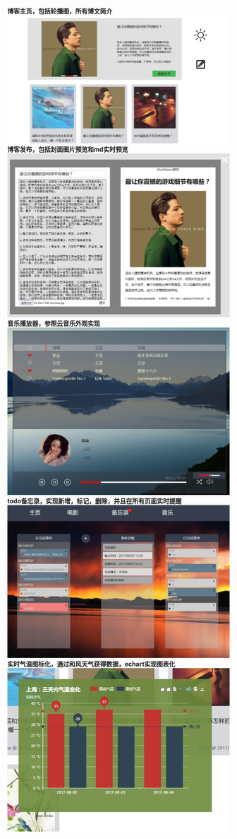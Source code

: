 **博客主页，包括轮播图，所有博文简介**
![Image text](https://raw.githubusercontent.com/StonePang/blog/master/img_folder/blog%E9%A6%96%E9%A1%B5.jpg)
</br>
**博客发布，包括封面图片预览和md实时预览**
![Image text](https://raw.githubusercontent.com/StonePang/blog/master/img_folder/blog%E5%8F%91%E5%B8%83.png)
</br>
**音乐播放器，参照云音乐外观实现**
![Image text](https://raw.githubusercontent.com/StonePang/blog/master/img_folder/%E9%9F%B3%E4%B9%90%E6%92%AD%E6%94%BE%E5%99%A81.jpg)
</br>
**todo备忘录，实现新增，标记，删除，并且在所有页面实时提醒**
![Image text](https://raw.githubusercontent.com/StonePang/blog/master/img_folder/todo.jpg)
</br>
**实时气温图标化，通过和风天气获得数据，echart实现图表化**
![Image text](https://raw.githubusercontent.com/StonePang/blog/master/img_folder/%E5%A4%A9%E6%B0%94%E9%A2%84%E6%8A%A5.jpg)
